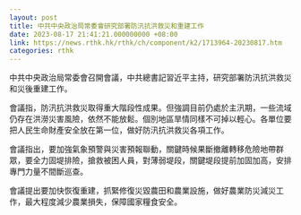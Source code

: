 ```yaml
---
layout: post
title: 中共中央政治局常委會研究部署防汛抗洪救災和重建工作
date: 2023-08-17 21:41:21.000000000 +08:00
link: https://news.rthk.hk/rthk/ch/component/k2/1713964-20230817.htm
categories: rthk
---
```


中共中央政治局常委會召開會議，中共總書記習近平主持，研究部署防汛抗洪救災和災後重建工作。

會議指，防汛抗洪救災取得重大階段性成果。但強調目前仍處於主汛期，一些流域仍存在洪澇災害風險，依然不能放鬆。個別地區旱情同樣不可掉以輕心。各單位要把人民生命財產安全放在第一位，做好防汛抗洪救災各項工作。

會議指出，要加強氣象預警與災害預報聯動，關鍵時候果斷撤離轉移危險地帶群眾，要全力固堤排險，搶救被困人員，對薄弱堤段，關鍵堤段提前加固加高，安排專門力量不間斷巡查。

會議提出要加快恢復重建，抓緊修復災毀農田和農業設施，做好農業防災減災工作，最大程度減少農業損失，保障國家糧食安全。
